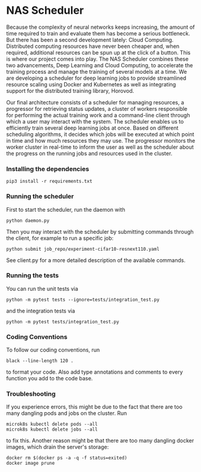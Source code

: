 # NAS Scheduler

Because the complexity of neural networks keeps increasing, the amount of time required to train and evaluate them has become a serious bottleneck. But there has been a second development lately: Cloud Computing. Distributed computing resources have never been cheaper and, when required, additional resources can be spun up at the click of a button. This is where our project comes into play. The NAS Scheduler combines these two advancements, Deep Learning and Cloud Computing, to accelerate the training process and manage the training of several models at a time. We are developing a scheduler for deep learning jobs to provide streamlined resource scaling using Docker and Kubernetes as well as integrating support for the distributed training library, Horovod. 

Our final architecture consists of a scheduler for managing resources, a progressor for retrieving status updates, a cluster of workers responsible for performing the actual training work and a command-line client through which a user may interact with the system. The scheduler enables us to efficiently train several deep learning jobs at once. Based on different scheduling algorithms, it decides which jobs will be executed at which point in time and how much resources they may use. The progressor monitors the worker cluster in real-time to inform the user as well as the scheduler about the progress on the running jobs and resources used in the cluster.

### Installing the dependencies

```
pip3 install -r requirements.txt
```

### Running the scheduler

First to start the scheduler, run the daemon with
```
python daemon.py
```
Then you may interact with the scheduler by submitting commands through the client, for example to run a specific job:
```
python submit job_repo/experiment-cifar10-resnext110.yaml
```
See client.py for a more detailed description of the available commands.

### Running the tests

You can run the unit tests via
```
python -m pytest tests --ignore=tests/integration_test.py
```
and the integration tests via
```
python -m pytest tests/integration_test.py
```

### Coding Conventions

To follow our coding conventions, run 
```
black --line-length 120 . 
```
to format your code. Also add type annotations and comments to every function you add to the code base.

### Troubleshooting

If you experience errors, this might be due to the fact that there are too many dangling pods and jobs on the cluster. Run
```
microk8s kubectl delete pods --all
microk8s kubectl delete jobs --all
```
to fix this. Another reason might be that there are too many dangling docker images, which drain the server's storage:
```
docker rm $(docker ps -a -q -f status=exited)
docker image prune
```